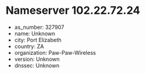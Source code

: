 # Nameserver 102.22.72.24

* as_number: 327907
* name: Unknown
* city: Port Elizabeth
* country: ZA
* organization: Paw-Paw-Wireless
* version: Unknown
* dnssec: Unknown

